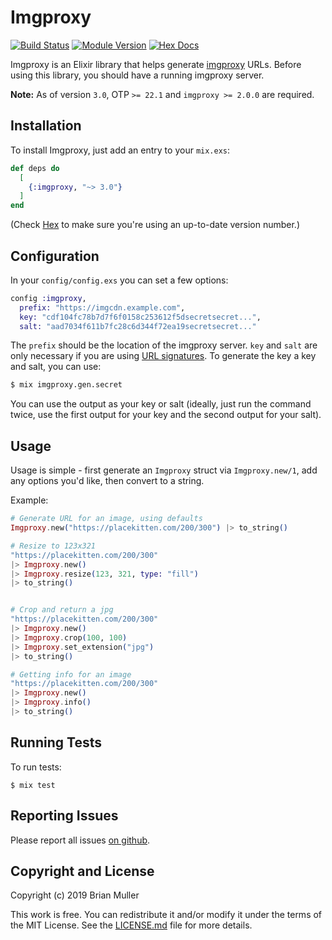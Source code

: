 # Imgproxy

[![Build Status](https://github.com/bmuller/imgproxy/actions/workflows/ci.yml/badge.svg)](https://github.com/bmuller/imgproxy/actions/workflows/ci.yml)
[![Module Version](https://img.shields.io/hexpm/v/imgproxy.svg)](https://hex.pm/packages/imgproxy)
[![Hex Docs](https://img.shields.io/badge/hex-docs-lightgreen.svg)](https://hexdocs.pm/imgproxy/)

Imgproxy is an Elixir library that helps generate [imgproxy](https://github.com/DarthSim/imgproxy) URLs.  Before using this library, you should have a running imgproxy server.

**Note:** As of version `3.0`, OTP `>= 22.1` and `imgproxy >= 2.0.0` are required.

## Installation

To install Imgproxy, just add an entry to your `mix.exs`:

``` elixir
def deps do
  [
    {:imgproxy, "~> 3.0"}
  ]
end
```

(Check [Hex](https://hex.pm/packages/imgproxy) to make sure you're using an up-to-date version number.)

## Configuration

In your `config/config.exs` you can set a few options:

``` elixir
config :imgproxy,
  prefix: "https://imgcdn.example.com",
  key: "cdf104fc78b7d7f6f0158c253612f5dsecretsecret...",
  salt: "aad7034f611b7fc28c6d344f72ea19secretsecret..."
```

The `prefix` should be the location of the imgproxy server.  `key` and `salt` are only necessary if you are using [URL signatures](https://docs.imgproxy.net/signing_the_url).  To generate the key a key and salt, you can use:

``` bash
$ mix imgproxy.gen.secret
```

You can use the output as your key or salt (ideally, just run the command twice, use the first output for your key and the second output for your salt).

## Usage

Usage is simple - first generate an `Imgproxy` struct via `Imgproxy.new/1`, add any options you'd like, then convert to a string.

Example:

```elixir
# Generate URL for an image, using defaults
Imgproxy.new("https://placekitten.com/200/300") |> to_string()

# Resize to 123x321
"https://placekitten.com/200/300"
|> Imgproxy.new()
|> Imgproxy.resize(123, 321, type: "fill")
|> to_string()


# Crop and return a jpg
"https://placekitten.com/200/300"
|> Imgproxy.new()
|> Imgproxy.crop(100, 100)
|> Imgproxy.set_extension("jpg")
|> to_string()

# Getting info for an image
"https://placekitten.com/200/300"
|> Imgproxy.new()
|> Imgproxy.info()
|> to_string()
```

## Running Tests

To run tests:

``` shell
$ mix test
```

## Reporting Issues

Please report all issues [on github](https://github.com/bmuller/imgproxy/issues).

## Copyright and License

Copyright (c) 2019 Brian Muller

This work is free. You can redistribute it and/or modify it under the
terms of the MIT License. See the [LICENSE.md](./LICENSE.md) file for more details.
